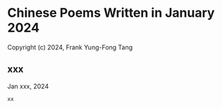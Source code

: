 # Chinese Poems Written in January 2024
Copyright (c) 2024, Frank Yung-Fong Tang

## xxx
Jan xxx, 2024 
```
xx
```

